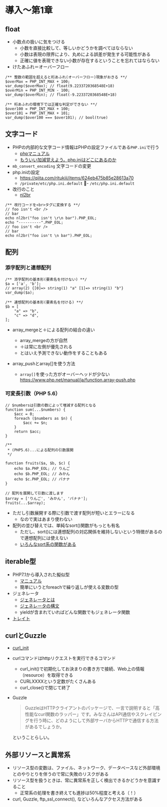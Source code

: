 # 導入〜第1章

## float

- 小数点の扱いに気をつける
  - 小数を直接比較して、等しいかどうかを調べてはならない
  - 小数は表現の限界により、丸めによる誤差が発生する可能性がある
  - 正確に値を表現できない小数が存在するということを忘れてはならない
- けたあふれ＝オーバーフロー

```
/** 整数の範囲を超えると桁あふれ(オーバーフロー)現象がおきる **/
$overMax = PHP_INT_MAX + 100;
var_dump($overMax); // float(9.2233720368548E+18)
$overMin = PHP_INT_MIN - 100;
var_dump($overMin); // float(-9.2233720368548E+18)

/** 桁あふれの環境下では正確な判定ができない **/
$over100 = PHP_INT_MAX + 100;
$over101 = PHP_INT_MAX + 101;
var_dump($over100 === $over101); // bool(true)
```

## 文字コード

- PHPの内部的な文字コード情報はPHPの設定ファイルである`PHP.ini`で行う
  - [phpマニュアル](https://www.php.net/manual/ja/ini.core.php#ini.default-charset)
  - [もういい加減覚えよう。php.iniはどこにあるのか](https://qiita.com/ritukiii/items/624eb475b85e28613a70)
- `mb_convert_encoding` 文字コードの変更
- php.iniの設定
  - https://qiita.com/ritukiii/items/624eb475b85e28613a70
  - `/private/etc/php.ini.default`
  - `/etc/php.ini.default`
- 改行のこと
  - [nl2br](https://www.php.net/manual/ja/function.nl2br.php)

```
/** 改行コードを<br>タグに変換する **/
// foo isn't <br />
// bar
echo nl2br("foo isn't \r\n bar").PHP_EOL;
echo "----------".PHP_EOL;
// foo isn't <br />
// bar
echo nl2br("foo isn't \n bar").PHP_EOL;

```

## 配列

### 添字配列と連想配列

```
/** 添字配列の基本形(要素名を付けない) **/
$a = ['a', 'b'];
// array(2) {[0]=> string(1) "a" [1]=> string(1) "b"}
var_dump($a);

/** 連想配列の基本形(要素名を付ける) **/
$b = [
    "a" => "b",
    "c" => "d",
];
```

- array_mergeと＋による配列の結合の違い
  - array_mergeの方が自然
  - ＋は常に左側が優先される
  - とはいえ予測できない動作をすることもある

- array_pushとarray[]を使う方法
  - `array[]`を使った方がオーバーヘッドが少ない https://www.php.net/manual/ja/function.array-push.php

### 可変長引数（PHP 5.6）

```
// $numbersは引数の数によって増減する配列となる
function sum(...$numbers) {
    $acc = 0;
    foreach ($numbers as $n) {
        $acc += $n;
    }
    return $acc;
}

/**
 * (PHP5.6)...による配列の引数展開
 */

function fruits($a, $b, $c) {
    echo $a.PHP_EOL; // りんご
    echo $b.PHP_EOL; // みかん
    echo $c.PHP_EOL; // バナナ
}

// 配列を展開して引数に渡します
$array = ['りんご', 'みかん', 'バナナ'];
fruits(...$array);
```

- ただし引数展開する際に引数で渡す配列が短いとエラーになる
  - なので実はあまり使わない
- 配列の並び替えでは、単純なsort()関数がもっとも有名
  - ただし、sort()には連想配列の対応関係を維持しないという特徴があるので連想配列には使えない
  - [いろんなsort系の関数がある](https://www.php.net/manual/ja/array.sorting.php)

## iterable型

- PHP7.1から導入された擬似型
  - [マニュアル](https://www.php.net/manual/ja/language.types.iterable.php)
  - 簡単にいうとforeachで繰り返しが使える変数の型
- ジェネレータ
  - [ジェネレータとは](https://www.php.net/manual/ja/language.generators.overview.php)
  - [ジェネレータの構文](https://www.php.net/manual/ja/language.generators.syntax.php#control-structures.yield)
  - yieldが含まれていればどんな関数でもジェネレータ関数
- [トレイト](https://www.php.net/manual/ja/language.oop5.traits.php)

## curlとGuzzle

- [curl_init](https://www.php.net/manual/ja/function.curl-init.php)
- curlコマンドはhttpリクエストを実行できるコマンド
  - curl_init()で初期化してお決まりの書き方で接続、Web上の情報（resource）を取得できる
  - CURLXXXXという定数がたくさんある
  - curl_close()で閉じて終了
- Guzzle
  > GuzzleはHTTPクライアントのパッケージで、一言で説明すると「高性能なcurl関数のラッパー」です。みなさんはAPI通信やスクレイピングを行う時に、どのようにして外部サーバからHTTPで通信する方法があるでしょうか。
    
    ということらしい。

## 外部リソースと異常系

- リソース型の変数は、ファイル、ネットワーク、データベースなど外部環境とのやりとりを伴うので常に失敗のリスクがある
- リソース型を扱うときは、常に異常系を正しく検出できるかどうかを意識すること
  - 正常系の処理を書き終えても進捗は50%程度と考える（！）
- curl, Guzzle, ftp_ssl_connect(), などいろんなアクセス方法がある
